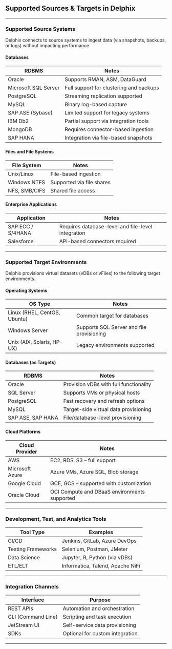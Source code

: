 ## Supported Sources & Targets in Delphix

---

### **Supported Source Systems**

Delphix connects to source systems to ingest data (via snapshots, backups, or logs) without impacting performance.

#### **Databases**

| RDBMS                | Notes                                   |
| -------------------- | --------------------------------------- |
| Oracle               | Supports RMAN, ASM, DataGuard           |
| Microsoft SQL Server | Full support for clustering and backups |
| PostgreSQL           | Streaming replication supported         |
| MySQL                | Binary log-based capture                |
| SAP ASE (Sybase)     | Limited support for legacy systems      |
| IBM Db2              | Partial support via integration tools   |
| MongoDB              | Requires connector-based ingestion      |
| SAP HANA             | Integration via file-based snapshots    |

#### **Files and File Systems**

| File System   | Notes                     |
| ------------- | ------------------------- |
| Unix/Linux    | File-based ingestion      |
| Windows NTFS  | Supported via file shares |
| NFS, SMB/CIFS | Shared file access        |

#### **Enterprise Applications**

| Application       | Notes                                              |
| ----------------- | -------------------------------------------------- |
| SAP ECC / S/4HANA | Requires database-level and file-level integration |
| Salesforce        | API-based connectors required                      |

---

### **Supported Target Environments**

Delphix provisions virtual datasets (vDBs or vFiles) to the following target environments.

#### **Operating Systems**

| OS Type                      | Notes                                     |
| ---------------------------- | ----------------------------------------- |
| Linux (RHEL, CentOS, Ubuntu) | Common target for databases               |
| Windows Server               | Supports SQL Server and file provisioning |
| Unix (AIX, Solaris, HP-UX)   | Legacy environments supported             |

#### **Databases (as Targets)**

| RDBMS             | Notes                                  |
| ----------------- | -------------------------------------- |
| Oracle            | Provision vDBs with full functionality |
| SQL Server        | Supports VMs or physical hosts         |
| PostgreSQL        | Fast recovery and refresh options      |
| MySQL             | Target-side virtual data provisioning  |
| SAP ASE, SAP HANA | File/database-level provisioning       |

#### **Cloud Platforms**

| Cloud Provider  | Notes                                        |
| --------------- | -------------------------------------------- |
| AWS             | EC2, RDS, S3 – full support                  |
| Microsoft Azure | Azure VMs, Azure SQL, Blob storage           |
| Google Cloud    | GCE, GCS – supported with customization      |
| Oracle Cloud    | OCI Compute and DBaaS environments supported |

---

### **Development, Test, and Analytics Tools**

| Tool Type          | Examples                         |
| ------------------ | -------------------------------- |
| CI/CD              | Jenkins, GitLab, Azure DevOps    |
| Testing Frameworks | Selenium, Postman, JMeter        |
| Data Science       | Jupyter, R, Python (via vDBs)    |
| ETL/ELT            | Informatica, Talend, Apache NiFi |

---

### **Integration Channels**

| Interface          | Purpose                         |
| ------------------ | ------------------------------- |
| REST APIs          | Automation and orchestration    |
| CLI (Command Line) | Scripting and task execution    |
| JetStream UI       | Self-service data provisioning  |
| SDKs               | Optional for custom integration |

---
